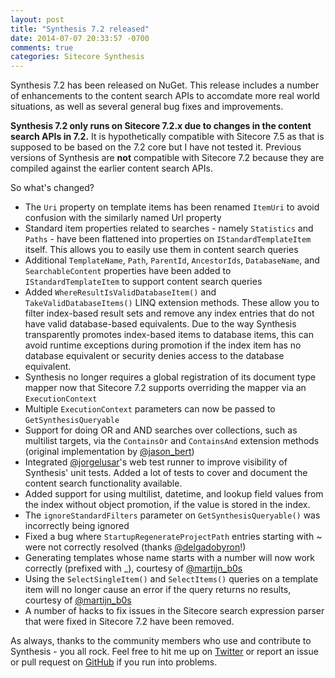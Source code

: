 ```yaml
---
layout: post
title: "Synthesis 7.2 released"
date: 2014-07-07 20:33:57 -0700
comments: true
categories: Sitecore Synthesis
---
```


Synthesis 7.2 has been released on NuGet. This release includes a number of enhancements to the content search APIs to accomdate more real world situations, as well as several general bug fixes and improvements.

**Synthesis 7.2 only runs on Sitecore 7.2.x due to changes in the content search APIs in 7.2.** It is hypothetically compatible with Sitecore 7.5 as that is supposed to be based on the 7.2 core but I have not tested it. Previous versions of Synthesis are **not** compatible with Sitecore 7.2 because they are compiled against the earlier content search APIs.

So what's changed?

* The `Uri` property on template items has been renamed `ItemUri` to avoid confusion with the similarly named Url property
* Standard item properties related to searches - namely `Statistics` and `Paths` - have been flattened into properties on `IStandardTemplateItem` itself. This allows you to easily use them in content search queries
* Additional `TemplateName`, `Path`, `ParentId`, `AncestorIds`, `DatabaseName`, and `SearchableContent` properties have been added to `IStandardTemplateItem` to support content search queries
* Added `WhereResultIsValidDatabaseItem()` and `TakeValidDatabaseItems()` LINQ extension methods. These allow you to filter index-based result sets and remove any index entries that do not have valid database-based equivalents. Due to the way Synthesis transparently promotes index-based items to database items, this can avoid runtime exceptions during promotion if the index item has no database equivalent or security denies access to the database equivalent.
* Synthesis no longer requires a global registration of its document type mapper now that Sitecore 7.2 supports overriding the mapper via an `ExecutionContext`
* Multiple `ExecutionContext` parameters can now be passed to `GetSynthesisQueryable`
* Support for doing OR and AND searches over collections, such as multilist targets, via the `ContainsOr` and `ContainsAnd` extension methods (original implementation by [@jason_bert](https://twitter.com/jason_bert))
* Integrated [@jorgelusar](https://twitter.com/jorgelusar)'s web test runner to improve visibility of Synthesis' unit tests. Added a lot of tests to cover and document the content search functionality available.
* Added support for using multilist, datetime, and lookup field values from the index without object promotion, if the value is stored in the index.
* The `ignoreStandardFilters` parameter on `GetSynthesisQueryable()` was incorrectly being ignored
* Fixed a bug where `StartupRegenerateProjectPath` entries starting with ~ were not correctly resolved (thanks [@delgadobyron](https://twitter.com/delgadobyron)!)
* Generating templates whose name starts with a number will now work correctly (prefixed with _), courtesy of [@martijn_b0s](https://twitter.com/martijn_b0s)
* Using the `SelectSingleItem()` and `SelectItems()` queries on a template item will no longer cause an error if the query returns no results, courtesy of [@martijn_b0s](https://twitter.com/martijn_b0s)
* A number of hacks to fix issues in the Sitecore search expression parser that were fixed in Sitecore 7.2 have been removed.

As always, thanks to the community members who use and contribute to Synthesis - you all rock. Feel free to hit me up on [Twitter](https://twitter.com/kamsar) or report an issue or pull request on [GitHub](https://github.com/kamsar/Synthesis) if you run into problems.